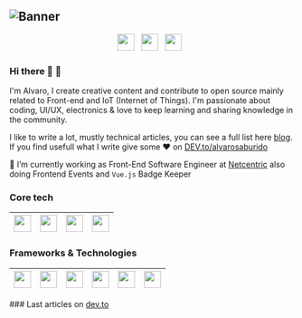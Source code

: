 ![Banner](https://github.com/alvarosaburido/alvarosaburido/blob/master/icons/gh-banner.png)
---
<p align='center'>
<a href="https://dev.to/alvarosaburido"><img height="30" src="https://github.com/alvarosaburido/alvarosaburido/blob/master/icons/dev-rainbow.png"></a>&nbsp;&nbsp;
<a href="https://twitter/alvarosaburido1"><img height="30" src="https://github.com/alvarosaburido/alvarosaburido/blob/master/icons/twitter.png?raw=true"></a>&nbsp;&nbsp;
  <a href="https://codesandbox.io/u/alvarosaburido"><img height="30" src="https://github.com/alvarosaburido/alvarosaburido/blob/master/icons/codesandbox.png?raw=true"></a>&nbsp;&nbsp;
</p>
    
### Hi there 👋 🐧

I'm Alvaro, I create creative content and contribute to open source mainly related to Front-end and IoT (Internet of Things). I'm passionate about coding, UI/UX, electronics & love to keep learning and sharing knowledge in the community. 

I like to write a lot, mustly technical articles, you can see a full list here [blog](https://alvarosaburido.com/blog). If you find usefull what I write give some ♥  on [DEV.to/alvarosaburido](https://dev.to/alvarosaburido)

🔭 I’m currently working as Front-End Software Engineer at [Netcentric](https://github.com/Netcentric) also doing Frontend Events and `Vue.js` Badge Keeper


### Core tech

| <img height="30" src="https://github.com/alvarosaburido/alvarosaburido/blob/master/icons/html5.png?raw=true">  | <img height="30" src="https://github.com/alvarosaburido/alvarosaburido/blob/master/icons/css.png?raw=true">  | <img height="30" src="https://github.com/alvarosaburido/alvarosaburido/blob/master/icons/javascript.png?raw=true">  | <img height="30" src="https://github.com/alvarosaburido/alvarosaburido/blob/master/icons/typescript.png?raw=true">  | 
|---|---|---|---|

### Frameworks & Technologies

| <img height="30" src="https://github.com/alvarosaburido/alvarosaburido/blob/master/icons/vue.png?raw=true">  | <img height="30" src="https://github.com/alvarosaburido/alvarosaburido/blob/master/icons/nuxt.png?raw=true">  | <img height="30" src="https://github.com/alvarosaburido/alvarosaburido/blob/master/icons/angular.png?raw=true">  | <img height="30" src="https://github.com/alvarosaburido/alvarosaburido/blob/master/icons/ionic-flat.png?raw=true">  | <img height="30" src="https://github.com/alvarosaburido/alvarosaburido/blob/master/icons/graphql.png?raw=true">  | <img height="30" src="https://github.com/alvarosaburido/alvarosaburido/blob/master/icons/hasura.png?raw=true">  |
|---|---|---|---|---|---|


### Last articles on [dev.to](https://dev.to/alvarosaburido)

<!-- BLOG-POST-LIST:START -->
<!-- BLOG-POST-LIST:END -->

<!--
**alvarosaburido/alvarosaburido** is a ✨ _special_ ✨ repository because its `README.md` (this file) appears on your GitHub profile.

Here are some ideas to get you started:

- 🔭 I’m currently working on ...
- 🌱 I’m currently learning ...
- 👯 I’m looking to collaborate on ...
- 🤔 I’m looking for help with ...
- 💬 Ask me about ...
- 📫 How to reach me: ...
- 😄 Pronouns: ...
- ⚡ Fun fact: ...
-->
